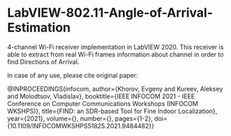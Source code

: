 # LabVIEW-802.11-Angle-of-Arrival-Estimation

4-channel Wi-Fi receiver implementation in LabVIEW 2020. This receiver is able to extract from real Wi-Fi frames information about channel in order to find Directions of Arrival.

In case of any use, please cite original paper:

@INPROCEEDINGS{infocom,
  author={Khorov, Evgeny and Kureev, Aleksey and Molodtsov, Vladislav},
  booktitle={IEEE INFOCOM 2021 - IEEE Conference on Computer Communications Workshops (INFOCOM WKSHPS)}, 
  title={FIND: an SDR-based Tool for Fine Indoor Localization}, 
  year={2021},
  volume={},
  number={},
  pages={1-2},
  doi={10.1109/INFOCOMWKSHPS51825.2021.9484482}}
